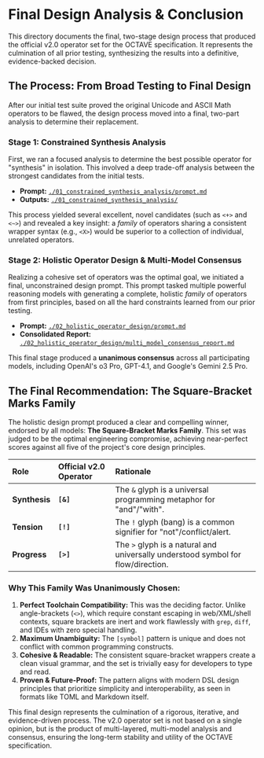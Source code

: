 # Final Design Analysis & Conclusion

This directory documents the final, two-stage design process that produced the official v2.0 operator set for the OCTAVE specification. It represents the culmination of all prior testing, synthesizing the results into a definitive, evidence-backed decision.

## The Process: From Broad Testing to Final Design

After our initial test suite proved the original Unicode and ASCII Math operators to be flawed, the design process moved into a final, two-part analysis to determine their replacement.

### Stage 1: Constrained Synthesis Analysis

First, we ran a focused analysis to determine the best possible operator for "synthesis" in isolation. This involved a deep trade-off analysis between the strongest candidates from the initial tests.

- **Prompt:** [`./01_constrained_synthesis_analysis/prompt.md`](./01_constrained_synthesis_analysis/prompt.md)
- **Outputs:** [`./01_constrained_synthesis_analysis/`](./01_constrained_synthesis_analysis/)

This process yielded several excellent, novel candidates (such as `<+>` and `<~>`) and revealed a key insight: a *family* of operators sharing a consistent wrapper syntax (e.g., `<X>`) would be superior to a collection of individual, unrelated operators.

### Stage 2: Holistic Operator Design & Multi-Model Consensus

Realizing a cohesive set of operators was the optimal goal, we initiated a final, unconstrained design prompt. This prompt tasked multiple powerful reasoning models with generating a complete, holistic *family* of operators from first principles, based on all the hard constraints learned from our prior testing.

- **Prompt:** [`./02_holistic_operator_design/prompt.md`](./02_holistic_operator_design/prompt.md)
- **Consolidated Report:** [`./02_holistic_operator_design/multi_model_consensus_report.md`](./02_holistic_operator_design/multi_model_consensus_report.md)

This final stage produced a **unanimous consensus** across all participating models, including OpenAI's o3 Pro, GPT-4.1, and Google's Gemini 2.5 Pro.

## The Final Recommendation: The Square-Bracket Marks Family

The holistic design prompt produced a clear and compelling winner, endorsed by all models: **The Square-Bracket Marks Family**. This set was judged to be the optimal engineering compromise, achieving near-perfect scores against all five of the project's core design principles.

| Role | Official v2.0 Operator | Rationale |
| :--- | :--- | :--- |
| **Synthesis** | **`[&]`** | The `&` glyph is a universal programming metaphor for "and"/"with". |
| **Tension** | **`[!]`** | The `!` glyph (bang) is a common signifier for "not"/conflict/alert. |
| **Progress** | **`[>]`** | The `>` glyph is a natural and universally understood symbol for flow/direction. |

### Why This Family Was Unanimously Chosen:

1.  **Perfect Toolchain Compatibility:** This was the deciding factor. Unlike angle-brackets (`<>`), which require constant escaping in web/XML/shell contexts, square brackets are inert and work flawlessly with `grep`, `diff`, and IDEs with zero special handling.
2.  **Maximum Unambiguity:** The `[symbol]` pattern is unique and does not conflict with common programming constructs.
3.  **Cohesive & Readable:** The consistent square-bracket wrappers create a clean visual grammar, and the set is trivially easy for developers to type and read.
4.  **Proven & Future-Proof:** The pattern aligns with modern DSL design principles that prioritize simplicity and interoperability, as seen in formats like TOML and Markdown itself.

This final design represents the culmination of a rigorous, iterative, and evidence-driven process. The v2.0 operator set is not based on a single opinion, but is the product of multi-layered, multi-model analysis and consensus, ensuring the long-term stability and utility of the OCTAVE specification.

